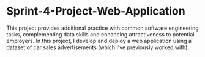 # Sprint-4-Project-Web-Application
This project provides additional practice with common software engineering tasks, complementing data skills and enhancing attractiveness to potential employers.  In this project, I develop and deploy a web application using a dataset of car sales advertisements (which I’ve previously worked with). 
